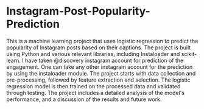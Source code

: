 # Instagram-Post-Popularity-Prediction
This is a machine learning project that uses logistic regression to predict the popularity of Instagram posts based on their captions. The project is built using Python and various relevant libraries, including Instaloader and scikit-learn.
I have taken @discovery instagram account for prediction of the engagement. One can take any other instagram account for the prediction by using the instaloader module.
The project starts with data collection and pre-processing, followed by feature extraction and selection. The logistic regression model is then trained on the processed data and validated through testing. The project includes a detailed analysis of the model's performance, and a discussion of the results and future work.
